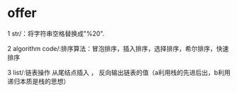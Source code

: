 # offer
1 str/：将字符串空格替换成"%20".

2 algorithm code/:排序算法：冒泡排序，插入排序，选择排序，希尔排序，快速排序

3 list/:链表操作  从尾结点插入 ， 反向输出链表的值（a利用栈的先进后出，b利用递归本质是栈的思想）
